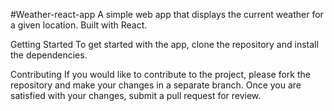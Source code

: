 #Weather-react-app
A simple web app that displays the current weather for a given location. Built with React.


Getting Started
To get started with the app, clone the repository and install the dependencies.




Contributing
If you would like to contribute to the project, please fork the repository and make your changes in a separate branch. Once you are satisfied with your changes, submit a pull request for review.
